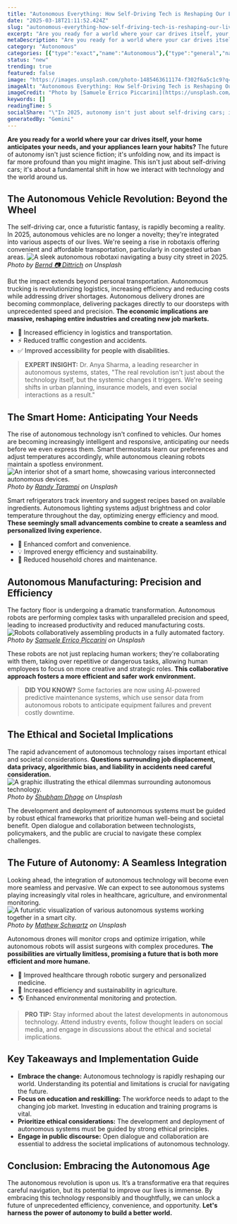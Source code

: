 ```yaml
---
title: "Autonomous Everything: How Self-Driving Tech is Reshaping Our Lives in 2025"
date: "2025-03-18T21:11:52.424Z"
slug: "autonomous-everything-how-self-driving-tech-is-reshaping-our-lives-in-2025"
excerpt: "Are you ready for a world where your car drives itself, your home anticipates your needs, and your appliances learn your habits?  The future of autonomy isn't just science fiction; it's unfolding now, and its impact is far more profound than you might imagine. This isn't just about self-driving cars; it's about a fundamental shift in how we interact with technology and the world around us."
metaDescription: "Are you ready for a world where your car drives itself, your home anticipates your needs, and your appliances learn your habits?  The future of autonomy is..."
category: "Autonomous"
categories: [{"type":"exact","name":"Autonomous"},{"type":"general","name":"Artificial Intelligence"},{"type":"medium","name":"Robotics"},{"type":"specific","name":"Machine Learning"},{"type":"niche","name":"Reinforcement Learning"}]
status: "new"
trending: true
featured: false
image: "https://images.unsplash.com/photo-1485463611174-f302f6a5c1c9?q=85&w=1200&fit=max&fm=webp&auto=compress"
imageAlt: "Autonomous Everything: How Self-Driving Tech is Reshaping Our Lives in 2025"
imageCredit: "Photo by [Samuele Errico Piccarini](https://unsplash.com/@samuele_piccarini) on Unsplash"
keywords: []
readingTime: 5
socialShare: "\"In 2025, autonomy isn't just about self-driving cars; it's a fundamental shift in how we live, work, and interact with the world—a shift that's reshaping entire industries and societies.\""
generatedBy: "Gemini"
---
```




**Are you ready for a world where your car drives itself, your home anticipates your needs, and your appliances learn your habits?**  The future of autonomy isn't just science fiction; it's unfolding now, and its impact is far more profound than you might imagine. This isn't just about self-driving cars; it's about a fundamental shift in how we interact with technology and the world around us.

## The Autonomous Vehicle Revolution: Beyond the Wheel

The self-driving car, once a futuristic fantasy, is rapidly becoming a reality.  In 2025, autonomous vehicles are no longer a novelty; they're integrated into various aspects of our lives.  We're seeing a rise in robotaxis offering convenient and affordable transportation, particularly in congested urban areas.  ![A sleek autonomous robotaxi navigating a busy city street in 2025.](https://images.unsplash.com/photo-1628363602988-4afea1b4d20e?q=85&w=1200&fit=max&fm=webp&auto=compress)
*Photo by [Bernd 📷 Dittrich](https://unsplash.com/@hdbernd) on Unsplash*

But the impact extends beyond personal transportation. Autonomous trucking is revolutionizing logistics, increasing efficiency and reducing costs while addressing driver shortages.  Autonomous delivery drones are becoming commonplace, delivering packages directly to our doorsteps with unprecedented speed and precision.  **The economic implications are massive, reshaping entire industries and creating new job markets.**

* 🔑 Increased efficiency in logistics and transportation.
* ⚡ Reduced traffic congestion and accidents.
* ✅ Improved accessibility for people with disabilities.

> **EXPERT INSIGHT:** Dr. Anya Sharma, a leading researcher in autonomous systems, states, "The real revolution isn't just about the technology itself, but the systemic changes it triggers. We're seeing shifts in urban planning, insurance models, and even social interactions as a result."

## The Smart Home: Anticipating Your Needs

The rise of autonomous technology isn't confined to vehicles.  Our homes are becoming increasingly intelligent and responsive, anticipating our needs before we even express them.  Smart thermostats learn our preferences and adjust temperatures accordingly, while autonomous cleaning robots maintain a spotless environment.  ![An interior shot of a smart home, showcasing various interconnected autonomous devices.](https://images.unsplash.com/photo-1562618817-253b06cf2b6e?q=85&w=1200&fit=max&fm=webp&auto=compress)
*Photo by [Randy Tarampi](https://unsplash.com/@randytarampi) on Unsplash*

Smart refrigerators track inventory and suggest recipes based on available ingredients. Autonomous lighting systems adjust brightness and color temperature throughout the day, optimizing energy efficiency and mood.  **These seemingly small advancements combine to create a seamless and personalized living experience.**

* 🏡 Enhanced comfort and convenience.
* 💡 Improved energy efficiency and sustainability.
* 🤖 Reduced household chores and maintenance.

## Autonomous Manufacturing: Precision and Efficiency

The factory floor is undergoing a dramatic transformation.  Autonomous robots are performing complex tasks with unparalleled precision and speed, leading to increased productivity and reduced manufacturing costs.  ![Robots collaboratively assembling products in a fully automated factory.](https://images.unsplash.com/photo-1485463611174-f302f6a5c1c9?q=85&w=1200&fit=max&fm=webp&auto=compress)
*Photo by [Samuele Errico Piccarini](https://unsplash.com/@samuele_piccarini) on Unsplash*

These robots are not just replacing human workers; they're collaborating with them, taking over repetitive or dangerous tasks, allowing human employees to focus on more creative and strategic roles.  **This collaborative approach fosters a more efficient and safer work environment.**

> **DID YOU KNOW?**  Some factories are now using AI-powered predictive maintenance systems, which use sensor data from autonomous robots to anticipate equipment failures and prevent costly downtime.

## The Ethical and Societal Implications

The rapid advancement of autonomous technology raises important ethical and societal considerations.  **Questions surrounding job displacement, data privacy, algorithmic bias, and liability in accidents need careful consideration.**  ![A graphic illustrating the ethical dilemmas surrounding autonomous technology.](https://images.unsplash.com/photo-1628251721369-9bab0845261e?q=85&w=1200&fit=max&fm=webp&auto=compress)
*Photo by [Shubham Dhage](https://unsplash.com/@theshubhamdhage) on Unsplash*

The development and deployment of autonomous systems must be guided by robust ethical frameworks that prioritize human well-being and societal benefit.  Open dialogue and collaboration between technologists, policymakers, and the public are crucial to navigate these complex challenges.

## The Future of Autonomy: A Seamless Integration

Looking ahead, the integration of autonomous technology will become even more seamless and pervasive. We can expect to see autonomous systems playing increasingly vital roles in healthcare, agriculture, and environmental monitoring.  ![A futuristic visualization of various autonomous systems working together in a smart city.](https://images.unsplash.com/photo-1506818144585-74b29c980d4b?q=85&w=1200&fit=max&fm=webp&auto=compress)
*Photo by [Mathew Schwartz](https://unsplash.com/@cadop) on Unsplash*

Autonomous drones will monitor crops and optimize irrigation, while autonomous robots will assist surgeons with complex procedures.  **The possibilities are virtually limitless, promising a future that is both more efficient and more humane.**

* 🏥 Improved healthcare through robotic surgery and personalized medicine.
* 🌱 Increased efficiency and sustainability in agriculture.
* 🌎 Enhanced environmental monitoring and protection.

> **PRO TIP:** Stay informed about the latest developments in autonomous technology.  Attend industry events, follow thought leaders on social media, and engage in discussions about the ethical and societal implications.

## Key Takeaways and Implementation Guide

* **Embrace the change:** Autonomous technology is rapidly reshaping our world.  Understanding its potential and limitations is crucial for navigating the future.
* **Focus on education and reskilling:**  The workforce needs to adapt to the changing job market.  Investing in education and training programs is vital.
* **Prioritize ethical considerations:**  The development and deployment of autonomous systems must be guided by strong ethical principles.
* **Engage in public discourse:**  Open dialogue and collaboration are essential to address the societal implications of autonomous technology.

## Conclusion: Embracing the Autonomous Age

The autonomous revolution is upon us.  It’s a transformative era that requires careful navigation, but its potential to improve our lives is immense. By embracing this technology responsibly and thoughtfully, we can unlock a future of unprecedented efficiency, convenience, and opportunity.  **Let's harness the power of autonomy to build a better world.**



<div class="reading-progress-container">
  <div id="reading-progress" class="reading-progress"></div>
</div>
